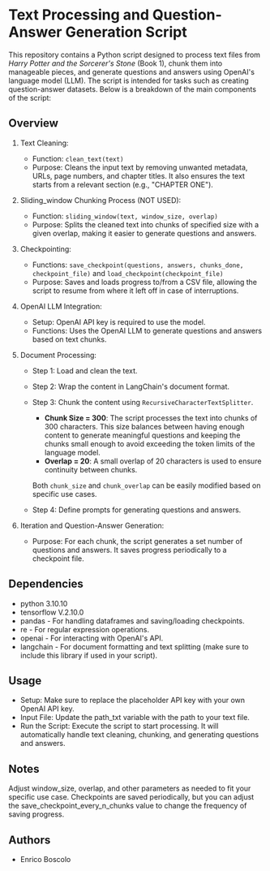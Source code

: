 # Text Processing and Question-Answer Generation Script

This repository contains a Python script designed to process text files from *Harry Potter and the Sorcerer's Stone* (Book 1), chunk them into manageable pieces, and generate questions and answers using OpenAI's language model (LLM). The script is intended for tasks such as creating question-answer datasets. Below is a breakdown of the main components of the script:

## Overview

1. Text Cleaning:

   - Function: `clean_text(text)`
   - Purpose: Cleans the input text by removing unwanted metadata, URLs, page numbers, and chapter titles. It also ensures the text starts from a relevant section (e.g., "CHAPTER ONE").

2. Sliding_window Chunking Process (NOT USED):

   - Function:  `sliding_window(text, window_size, overlap)`
   - Purpose: Splits the cleaned text into chunks of specified size with a given overlap, making it easier to generate questions and answers.

3. Checkpointing:

   - Functions:  `save_checkpoint(questions, answers, chunks_done, checkpoint_file)` and `load_checkpoint(checkpoint_file)`
   - Purpose: Saves and loads progress to/from a CSV file, allowing the script to resume from where it left off in case of interruptions.

4. OpenAI LLM Integration:

   - Setup:  OpenAI API key is required to use the model.
   - Functions: Uses the OpenAI LLM to generate questions and answers based on text chunks.

5. Document Processing:

   - Step 1: Load and clean the text.
   - Step 2: Wrap the content in LangChain's document format.
   - Step 3: Chunk the content using `RecursiveCharacterTextSplitter`.

     - **Chunk Size = 300**: The script processes the text into chunks of 300 characters. This size balances between having enough content to generate meaningful questions and keeping the chunks small enough to avoid exceeding the token limits of the language model.
     - **Overlap = 20**: A small overlap of 20 characters is used to ensure continuity between chunks. 
     
     Both `chunk_size` and `chunk_overlap` can be easily modified based on specific use cases. 
   
   - Step 4: Define prompts for generating questions and answers.

6. Iteration and Question-Answer Generation:

   - Purpose: For each chunk, the script generates a set number of questions and answers. It saves progress periodically to a checkpoint file.

## Dependencies
* python 3.10.10 
* tensorflow V.2.10.0
* pandas - For handling dataframes and saving/loading checkpoints.
* re - For regular expression operations.
* openai - For interacting with OpenAI's API.
* langchain - For document formatting and text splitting (make sure to include this library if used in your script).

## Usage
* Setup: Make sure to replace the placeholder API key with your own OpenAI API key.
* Input File: Update the path_txt variable with the path to your text file.
* Run the Script: Execute the script to start processing. It will automatically handle text cleaning, chunking, and generating questions and answers.

## Notes
Adjust window_size, overlap, and other parameters as needed to fit your specific use case.
Checkpoints are saved periodically, but you can adjust the save_checkpoint_every_n_chunks value to change the frequency of saving progress.

## Authors

* Enrico Boscolo
